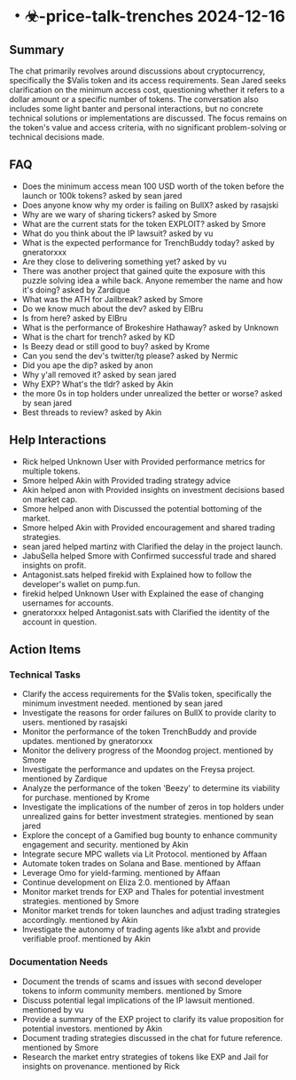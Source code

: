 # ・☣-price-talk-trenches 2024-12-16

## Summary
The chat primarily revolves around discussions about cryptocurrency, specifically the $Valis token and its access requirements. Sean Jared seeks clarification on the minimum access cost, questioning whether it refers to a dollar amount or a specific number of tokens. The conversation also includes some light banter and personal interactions, but no concrete technical solutions or implementations are discussed. The focus remains on the token's value and access criteria, with no significant problem-solving or technical decisions made.

## FAQ
- Does the minimum access mean 100 USD worth of the token before the launch or 100k tokens? asked by sean jared
- Does anyone know why my order is failing on BullX? asked by rasajski
- Why are we wary of sharing tickers? asked by Smore
- What are the current stats for the token EXPLOIT? asked by Smore
- What do you think about the IP lawsuit? asked by vu
- What is the expected performance for TrenchBuddy today? asked by gneratorxxx
- Are they close to delivering something yet? asked by vu
- There was another project that gained quite the exposure with this puzzle solving idea a while back. Anyone remember the name and how it's doing? asked by Zardique
- What was the ATH for Jailbreak? asked by Smore
- Do we know much about the dev? asked by ElBru
- Is from here? asked by ElBru
- What is the performance of Brokeshire Hathaway? asked by Unknown
- What is the chart for trench? asked by KD
- Is Beezy dead or still good to buy? asked by Krome
- Can you send the dev's twitter/tg please? asked by Nermic
- Did you ape the dip? asked by anon
- Why y'all removed it? asked by sean jared
- Why EXP? What's the tldr? asked by Akin
- the more 0s in top holders under unrealized the better or worse? asked by sean jared
- Best threads to review? asked by Akin

## Help Interactions
- Rick helped Unknown User with Provided performance metrics for multiple tokens.
- Smore helped Akin with Provided trading strategy advice
- Akin helped anon with Provided insights on investment decisions based on market cap.
- Smore helped anon with Discussed the potential bottoming of the market.
- Smore helped Akin with Provided encouragement and shared trading strategies.
- sean jared helped martinz with Clarified the delay in the project launch.
- JabuSella helped Smore with Confirmed successful trade and shared insights on profit.
- Antagonist.sats helped firekid with Explained how to follow the developer's wallet on pump.fun.
- firekid helped Unknown User with Explained the ease of changing usernames for accounts.
- gneratorxxx helped Antagonist.sats with Clarified the identity of the account in question.

## Action Items

### Technical Tasks
- Clarify the access requirements for the $Valis token, specifically the minimum investment needed. mentioned by sean jared
- Investigate the reasons for order failures on BullX to provide clarity to users. mentioned by rasajski
- Monitor the performance of the token TrenchBuddy and provide updates. mentioned by gneratorxxx
- Monitor the delivery progress of the Moondog project. mentioned by Smore
- Investigate the performance and updates on the Freysa project. mentioned by Zardique
- Analyze the performance of the token 'Beezy' to determine its viability for purchase. mentioned by Krome
- Investigate the implications of the number of zeros in top holders under unrealized gains for better investment strategies. mentioned by sean jared
- Explore the concept of a Gamified bug bounty to enhance community engagement and security. mentioned by Akin
- Integrate secure MPC wallets via Lit Protocol. mentioned by Affaan
- Automate token trades on Solana and Base. mentioned by Affaan
- Leverage Omo for yield-farming. mentioned by Affaan
- Continue development on Eliza 2.0. mentioned by Affaan
- Monitor market trends for EXP and Thales for potential investment strategies. mentioned by Smore
- Monitor market trends for token launches and adjust trading strategies accordingly. mentioned by Akin
- Investigate the autonomy of trading agents like a1xbt and provide verifiable proof. mentioned by Akin

### Documentation Needs
- Document the trends of scams and issues with second developer tokens to inform community members. mentioned by Smore
- Discuss potential legal implications of the IP lawsuit mentioned. mentioned by vu
- Provide a summary of the EXP project to clarify its value proposition for potential investors. mentioned by Akin
- Document trading strategies discussed in the chat for future reference. mentioned by Smore
- Research the market entry strategies of tokens like EXP and Jail for insights on provenance. mentioned by Rick